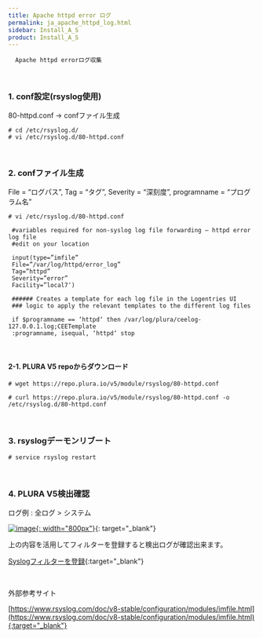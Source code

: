 ```yaml
---
title: Apache httpd error ログ
permalink: ja_apache_httpd_log.html
sidebar: Install_A_S
product: Install_A_S
---
```


      Apache httpd errorログ収集

<br />

### 1. conf設定(rsyslog使用)
80-httpd.conf → confファイル生成

`# cd /etc/rsyslog.d/`   
`# vi /etc/rsyslog.d/80-httpd.conf`

<br />

### 2. confファイル生成
File = “ログパス”, Tag = “タグ”, Severity = “深刻度”, programname = “プログラム名”

`# vi /etc/rsyslog.d/80-httpd.conf`

     #variables required for non-syslog log file forwarding – httpd error log file
     #edit on your location

     input(type=”imfile”
     File=”/var/log/httpd/error_log”
     Tag=”httpd”
     Severity=”error”
     Facility=”local7″)

     ###### Creates a template for each log file in the Logentries UI
     ### logic to apply the relevant templates to the different log files

     if $programname == ‘httpd‘ then /var/log/plura/ceelog-127.0.0.1.log;CEETemplate
     :programname, isequal, ‘httpd‘ stop

<br />

#### 2-1. PLURA V5 repoからダウンロード

`# wget https://repo.plura.io/v5/module/rsyslog/80-httpd.conf`

`# curl https://repo.plura.io/v5/module/rsyslog/80-httpd.conf -o /etc/rsyslog.d/80-httpd.conf`

<br />

### 3. rsyslogデーモンリブート

`# service rsyslog restart`

<br />

### 4. PLURA V5検出確認

ログ例 : 全ログ > システム

[![image](/docs/images/Ins_G/apache_httpd_err/1.png){: width="800px"}](/docs/images/Ins_G/apache_httpd_err/1.png){: target="_blank"}


上の内容を活用してフィルターを登録すると検出ログが確認出来ます。

[Syslogフィルターを登録](https://qubitsec.github.io/ko_f_regi_syslog.html){:target="_blank"}

<br />

外部参考サイト

[https://www.rsyslog.com/doc/v8-stable/configuration/modules/imfile.html](https://www.rsyslog.com/doc/v8-stable/configuration/modules/imfile.html){:target="_blank"}